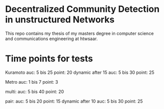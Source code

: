 # Decentralized Community Detection in unstructured Networks


This repo contains my thesis of my masters degree in  computer science and communications engineering at htwsaar.


# Time points for tests


Kuramoto 
    auc: 5 bis 25
    point: 20 
    dynamic after 15
        auc: 5 bis 30
        point: 25

Metro
    auc: 1 bis 7
    point: 3

multi:
    auc: 5 bis 40
    point: 20

pair:
    auc: 5 bis 20
    point: 15
    dynamic after 10
        auc: 5 bis 30
        point: 25